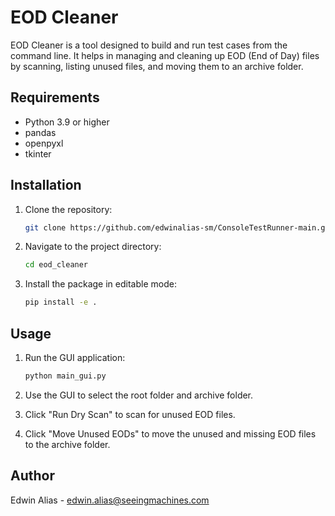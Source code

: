 # EOD Cleaner

EOD Cleaner is a tool designed to build and run test cases from the command line. It helps in managing and cleaning up EOD (End of Day) files by scanning, listing unused files, and moving them to an archive folder.

## Requirements

- Python 3.9 or higher
- pandas
- openpyxl
- tkinter

## Installation

1. Clone the repository:

    ```sh
    git clone https://github.com/edwinalias-sm/ConsoleTestRunner-main.git
    ```

2. Navigate to the project directory:

    ```sh
    cd eod_cleaner
    ```

3. Install the package in editable mode:

    ```sh
    pip install -e .
    ```

## Usage

1. Run the GUI application:

    ```sh
    python main_gui.py
    ```

2. Use the GUI to select the root folder and archive folder.
3. Click "Run Dry Scan" to scan for unused EOD files.
4. Click "Move Unused EODs" to move the unused and missing EOD files to the archive folder.

## Author

Edwin Alias - [edwin.alias@seeingmachines.com](mailto:edwin.alias@seeingmachines.com)
